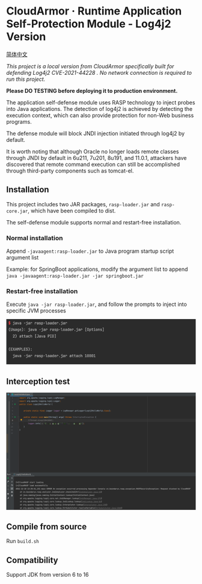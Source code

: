 # CloudArmor · Runtime Application Self-Protection Module - Log4j2 Version

[简体中文](README.md)

*This project is a local version from CloudArmor specifically built for defending
Log4j2 CVE-2021-44228 . No network connection is required to run this project.*

**Please DO TESTING before deploying it to production environment.**

The application self-defense module uses RASP technology to inject probes into Java applications. The detection of log4j2 is achieved by detecting the execution context, which can also provide protection for non-Web business programs.

The defense module will block JNDI injection initiated through log4j2 by default. 

It is worth noting that although Oracle no longer loads remote classes through JNDI by default in 6u211, 7u201, 8u191, and 11.0.1, attackers have discovered that remote command execution can still be accomplished through third-party components such as tomcat-el. 

## Installation

This project includes two JAR packages, ```rasp-loader.jar``` and ```rasp-core.jar```, which have been compiled to dist.

The self-defense module supports normal and restart-free installation. 

### Normal installation

Append ```-javaagent:rasp-loader.jar``` to Java program startup script argument list

Example: for SpringBoot applications, modify the argument list to append ```java -javaagent:rasp-loader.jar -jar springboot.jar ```


### Restart-free installation

Execute ```java -jar rasp-loader.jar```, and follow the prompts to inject into specific JVM processes 

![img.png](img/1.png)

## Interception test

![img.png](img/2.png)

## Compile from source

Run ```build.sh```

## Compatibility

Support JDK from version 6 to 16 

